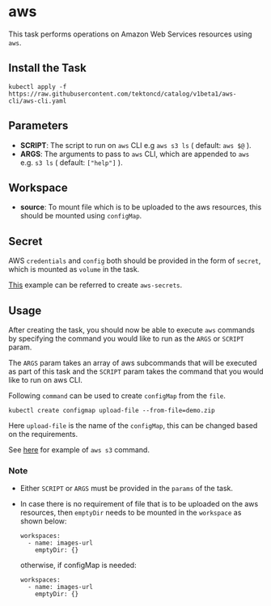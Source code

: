 # aws 

This task performs operations on Amazon Web Services resources using `aws`.

## Install the Task

```
kubectl apply -f https://raw.githubusercontent.com/tektoncd/catalog/v1beta1/aws-cli/aws-cli.yaml
```

## Parameters

- **SCRIPT**: The script to run on `aws` CLI e.g `aws s3 ls` ( default: `aws $@` ).
- **ARGS**: The arguments to pass to `aws` CLI, which are appended 
    to `aws` e.g. `s3 ls` ( default: `["help"]` ).


## Workspace

- **source**: To mount file which is to be uploaded to the aws resources, 
    this should be mounted using `configMap`.


## Secret

AWS `credentials` and `config` both should be provided in the form of `secret`,
 which is mounted as `volume` in the task.

[This](../aws-cli/example/secret.yaml) example can be referred to create `aws-secrets`.


## Usage

After creating the task, you should now be able to execute `aws` commands by 
specifying the command you would like to run as the `ARGS` or `SCRIPT` param. 

The `ARGS` param takes an array of aws subcommands that will be executed as 
part of this task and the `SCRIPT` param takes the command that you would like to run on aws CLI.

Following `command` can be used to create `configMap` from the `file`.
```
kubectl create configmap upload-file --from-file=demo.zip
```
Here `upload-file` is the name of the `configMap`, this can be changed based on the requirements.

See [here](../aws-cli/example/s3-run.yaml) for example of `aws s3` command.


### Note


- Either `SCRIPT` or `ARGS` must be provided in the `params` of the task.

- In case there is no requirement of file that is to be uploaded on the aws resources,
 then `emptyDir` needs to be mounted in the `workspace` as shown below:
    ```
    workspaces:
      - name: images-url
        emptyDir: {}
    ```
    otherwise, if configMap is needed:

    ```
    workspaces:
      - name: images-url
        emptyDir: {}
    ```